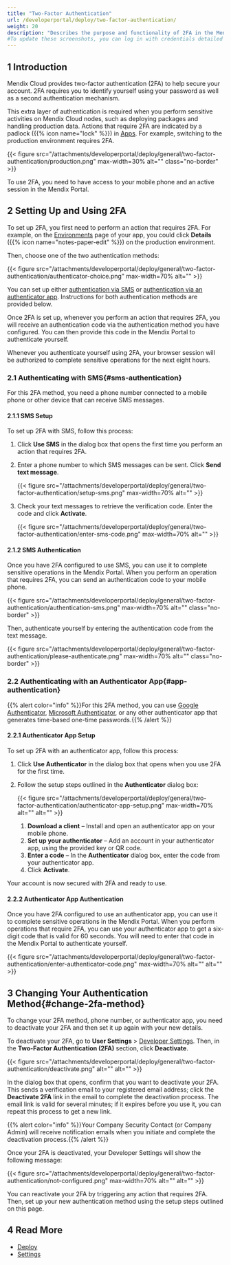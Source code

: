 ```yaml
---
title: "Two-Factor Authentication"
url: /developerportal/deploy/two-factor-authentication/
weight: 20
description: "Describes the purpose and functionality of 2FA in the Mendix Portal."
#To update these screenshots, you can log in with credentials detailed in How to Update Screenshots Using Team Apps.
---
```


## 1 Introduction

Mendix Cloud provides two-factor authentication (2FA) to help secure your account. 2FA requires you to identify yourself using your password as well as a second authentication mechanism.

This extra layer of authentication is required when you perform sensitive activities on Mendix Cloud nodes, such as deploying packages and handling production data. Actions that require 2FA are indicated by a padlock ({{% icon name="lock" %}}) in [Apps](https://sprintr.home.mendix.com). For example, switching to the production environment requires 2FA.

{{< figure src="/attachments/developerportal/deploy/general/two-factor-authentication/production.png" max-width=30% alt="" class="no-border" >}}

To use 2FA, you need to have access to your mobile phone and an active session in the Mendix Portal.

## 2 Setting Up and Using 2FA

To set up 2FA, you first need to perform an action that requires 2FA. For example, on the [Environments](/developerportal/deploy/environments/) page of your app, you could click **Details** ({{% icon name="notes-paper-edit" %}}) on the production environment.

Then, choose one of the two authentication methods:

{{< figure src="/attachments/developerportal/deploy/general/two-factor-authentication/authenticator-choice.png"  max-width=70% alt="" >}}

You can set up either [authentication via SMS](#sms-authentication) or [authentication via an authenticator app](#app-authentication). Instructions for both authentication methods are provided below.

Once 2FA is set up, whenever you perform an action that requires 2FA, you will receive an authentication code via the authentication method you have configured. You can then provide this code in the Mendix Portal to authenticate yourself.

Whenever you authenticate yourself using 2FA, your browser session will be authorized to complete sensitive operations for the next eight hours.

### 2.1 Authenticating with SMS{#sms-authentication}

For this 2FA method, you need a phone number connected to a mobile phone or other device that can receive SMS messages. 

#### 2.1.1 SMS Setup

To set up 2FA with SMS, follow this process:

1. Click **Use SMS** in the dialog box that opens the first time you perform an action that requires 2FA.
2. Enter a phone number to which SMS messages can be sent. Click **Send text message**.

    {{< figure src="/attachments/developerportal/deploy/general/two-factor-authentication/setup-sms.png" max-width=70% alt="" >}}

3. Check your text messages to retrieve the verification code. Enter the code and click **Activate**.

    {{< figure src="/attachments/developerportal/deploy/general/two-factor-authentication/enter-sms-code.png" max-width=70% alt="" >}}

#### 2.1.2 SMS Authentication

Once you have 2FA configured to use SMS, you can use it to complete sensitive operations in the Mendix Portal. When you perform an operation that requires 2FA, you can send an authentication code to your mobile phone.

{{< figure src="/attachments/developerportal/deploy/general/two-factor-authentication/authentication-sms.png" max-width=70%  alt="" class="no-border" >}}

Then, authenticate yourself by entering the authentication code from the text message.

{{< figure src="/attachments/developerportal/deploy/general/two-factor-authentication/please-authenticate.png" max-width=70% alt="" class="no-border" >}}

### 2.2 Authenticating with an Authenticator App{#app-authentication}

{{% alert color="info" %}}For this 2FA method, you can use [Google Authenticator](https://support.google.com/accounts/answer/1066447), [Microsoft Authenticator](https://support.microsoft.com/en-us/account-billing/download-and-install-the-microsoft-authenticator-app-351498fc-850a-45da-b7b6-27e523b8702a), or any other authenticator app that generates time-based one-time passwords.{{% /alert %}}

#### 2.2.1 Authenticator App Setup

To set up 2FA with an authenticator app, follow this process:

1. Click **Use Authenticator** in the dialog box that opens when you use 2FA for the first time.
2. Follow the setup steps outlined in the **Authenticator** dialog box:
    
    {{< figure src="/attachments/developerportal/deploy/general/two-factor-authentication/authenticator-app-setup.png" max-width=70% alt="" alt="" >}}

    1. **Download a client** – Install and open an authenticator app on your mobile phone.
    2. **Set up your authenticator** – Add an account in your authenticator app, using the provided key or QR code.
    3. **Enter a code** – In the **Authenticator** dialog box, enter the code from your authenticator app.
    4. Click **Activate**.

Your account is now secured with 2FA and ready to use.

#### 2.2.2 Authenticator App Authentication

Once you have 2FA configured to use an authenticator app, you can use it to complete sensitive operations in the Mendix Portal. When you perform operations that require 2FA, you can use your authenticator app to get a six-digit code that is valid for 60 seconds. You will need to enter that code in the Mendix Portal to authenticate yourself.

{{< figure src="/attachments/developerportal/deploy/general/two-factor-authentication/enter-authenticator-code.png" max-width=70% alt="" alt="" >}}

## 3 Changing Your Authentication Method{#change-2fa-method}

To change your 2FA method, phone number, or authenticator app, you need to deactivate your 2FA and then set it up again with your new details.

To deactivate your 2FA, go to **User Settings** > [Developer Settings](/community-tools/mendix-profile/user-settings/#dev-settings). Then, in the **Two-Factor Authentication (2FA)** section, click **Deactivate**.

{{< figure src="/attachments/developerportal/deploy/general/two-factor-authentication/deactivate.png" alt="" alt="" >}}

In the dialog box that opens, confirm that you want to deactivate your 2FA. This sends a verification email to your registered email address; click the **Deactivate 2FA** link in the email to complete the deactivation process. The email link is valid for several minutes; if it expires before you use it, you can repeat this process to get a new link.

{{% alert color="info" %}}Your Company Security Contact (or Company Admin) will receive notification emails when you initiate and complete the deactivation process.{{% /alert %}}

Once your 2FA is deactivated, your Developer Settings will show the following message:

{{< figure src="/attachments/developerportal/deploy/general/two-factor-authentication/not-configured.png" max-width=70% alt="" alt="" >}}

You can reactivate your 2FA by triggering any action that requires 2FA. Then, set up your new authentication method using the setup steps outlined on this page.

## 4 Read More

* [Deploy](/developerportal/deploy/)
* [Settings](/developerportal/settings/)
